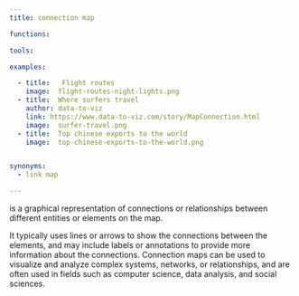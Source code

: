 ```yaml
---
title: connection map

functions:

tools:

examples:

  - title:   Flight routes
    image:  flight-routes-night-lights.png
  - title:  Where surfers travel
    author: data-to-viz
    link: https://www.data-to-viz.com/story/MapConnection.html
    image:  surfer-travel.png
  - title:  Top chinese exports to the world
    image:  top-chinese-exports-to-the-world.png


synonyms:
  - link map

---
```


is a graphical representation of connections or relationships between different entities or elements on the map.

<!--more-->

It typically uses lines or arrows to show the connections between the elements, and may include labels or annotations to provide more information about the connections. Connection maps can be used to visualize and analyze complex systems, networks, or relationships, and are often used in fields such as computer science, data analysis, and social sciences.

[//]: # (Generated with GPT-3. @Todo rewrite)


[//]: # (also https://datavizcatalogue.com/methods/connection_map.html)

